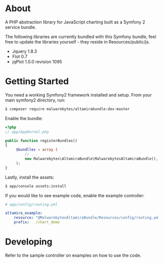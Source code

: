 About
===================


A PHP abstraction library for JavaScript charting built as a Symfony 2 service bundle.


The following libraries are currently bundled with this Symfony bundle, feel free to update
the libraries yourself - they reside in Resources/public/js.

* Jquery 1.8.3
* Flot 0.7
* jqPlot 1.0.0 revision 1095


Getting Started
===================

You need a working Symfony2 framework installed and setup. From your main symfony2 directory, run:



``` bash
$ composer require malwarebytes/altamirabundle:dev-master
```


Enable the bundle:

``` php
<?php
// app/AppKernel.php

public function registerBundles()
{
     $bundlles = array (
         // ...
         new Malwarebytes\AltamiraBundle\MalwarebytesAltamiraBundle(),
     );
}
```

Lastly, install the assets:

```bash
$ app/console assets:install
```

If you would like to see example code, enable the example controller:

``` yml
# app/config/routing.yml

altamira_example:
    resource: "@MalwarebytesAltamiraBundle/Resources/config/routing.yml"
    prefix:   /chart_demo
```

Developing
===================

Refer to the sample controller on examples on how to use the code.
